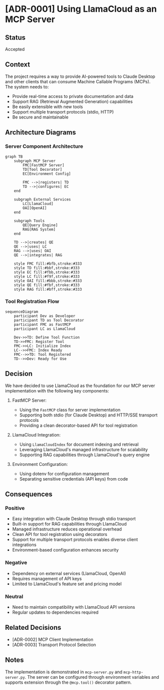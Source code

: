 # [ADR-0001] Using LlamaCloud as an MCP Server

## Status

Accepted

## Context

The project requires a way to provide AI-powered tools to Claude Desktop and other clients that can consume Machine Callable Programs (MCPs). The system needs to:
- Provide real-time access to private documentation and data
- Support RAG (Retrieval Augmented Generation) capabilities
- Be easily extensible with new tools
- Support multiple transport protocols (stdio, HTTP)
- Be secure and maintainable

## Architecture Diagrams

### Server Component Architecture

```mermaid
graph TB
    subgraph MCP Server
        FMC[FastMCP Server]
        TD[Tool Decorator]
        EC[Environment Config]
        
        FMC -->|registers| TD
        TD -->|configures| EC
    end
    
    subgraph External Services
        LC[LlamaCloud]
        OAI[OpenAI]
    end
    
    subgraph Tools
        QE[Query Engine]
        RAG[RAG System]
    end
    
    TD -->|creates| QE
    QE -->|uses| LC
    RAG -->|uses| OAI
    QE -->|integrates| RAG
    
    style FMC fill:#bfb,stroke:#333
    style TD fill:#bbf,stroke:#333
    style EC fill:#fbb,stroke:#333
    style LC fill:#f9f,stroke:#333
    style OAI fill:#bbb,stroke:#333
    style QE fill:#fbf,stroke:#333
    style RAG fill:#bff,stroke:#333
```

### Tool Registration Flow

```mermaid
sequenceDiagram
    participant Dev as Developer
    participant TD as Tool Decorator
    participant FMC as FastMCP
    participant LC as LlamaCloud
    
    Dev->>TD: Define Tool Function
    TD->>FMC: Register Tool
    FMC->>LC: Initialize Index
    LC-->>FMC: Index Ready
    FMC-->>TD: Tool Registered
    TD-->>Dev: Ready for Use
```

## Decision

We have decided to use LlamaCloud as the foundation for our MCP server implementation with the following key components:

1. FastMCP Server:
   - Using the `FastMCP` class for server implementation
   - Supporting both stdio (for Claude Desktop) and HTTP/SSE transport protocols
   - Providing a clean decorator-based API for tool registration

2. LlamaCloud Integration:
   - Using `LlamaCloudIndex` for document indexing and retrieval
   - Leveraging LlamaCloud's managed infrastructure for scalability
   - Supporting RAG capabilities through LlamaCloud's query engine

3. Environment Configuration:
   - Using dotenv for configuration management
   - Separating sensitive credentials (API keys) from code

## Consequences

### Positive

- Easy integration with Claude Desktop through stdio transport
- Built-in support for RAG capabilities through LlamaCloud
- Managed infrastructure reduces operational overhead
- Clean API for tool registration using decorators
- Support for multiple transport protocols enables diverse client integrations
- Environment-based configuration enhances security

### Negative

- Dependency on external services (LlamaCloud, OpenAI)
- Requires management of API keys
- Limited to LlamaCloud's feature set and pricing model

### Neutral

- Need to maintain compatibility with LlamaCloud API versions
- Regular updates to dependencies required

## Related Decisions

- [ADR-0002] MCP Client Implementation
- [ADR-0003] Transport Protocol Selection

## Notes

The implementation is demonstrated in `mcp-server.py` and `mcp-http-server.py`. The server can be configured through environment variables and supports extension through the `@mcp.tool()` decorator pattern. 